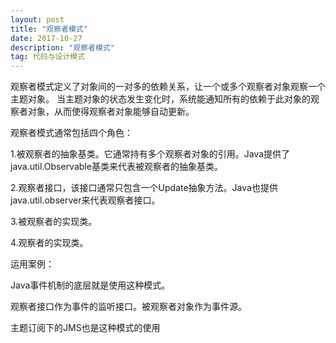 ```yaml
---
layout: post
title: "观察者模式"
date: 2017-10-27
description: "观察者模式"
tag: 代码与设计模式
--- 
```


观察者模式定义了对象间的一对多的依赖关系，让一个或多个观察者对象观察一个主题对象。
当主题对象的状态发生变化时，系统能通知所有的依赖于此对象的观察者对象，从而使得观察者对象能够自动更新。

观察者模式通常包括四个角色：

1.被观察者的抽象基类。它通常持有多个观察者对象的引用。Java提供了java.util.Observable基类来代表被观察者的抽象基类。

2.观察者接口，该接口通常只包含一个Update抽象方法。Java也提供java.util.observer来代表观察者接口。

3.被观察者的实现类。

4.观察者的实现类。



运用案例：

Java事件机制的底层就是使用这种模式。

观察者接口作为事件的监听接口。被观察者对象作为事件源。

主题订阅下的JMS也是这种模式的使用